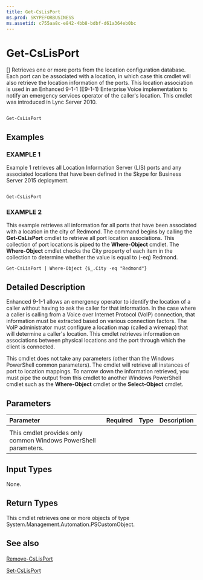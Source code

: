 ```yaml
---
title: Get-CsLisPort
ms.prod: SKYPEFORBUSINESS
ms.assetid: c755aa8c-e842-4bb8-bdbf-d61a364eb0bc
---
```



# Get-CsLisPort
[]
Retrieves one or more ports from the location configuration database. Each port can be associated with a location, in which case this cmdlet will also retrieve the location information of the ports. This location association is used in an Enhanced 9-1-1 (E9-1-1) Enterprise Voice implementation to notify an emergency services operator of the caller's location. This cmdlet was introduced in Lync Server 2010.
  
    
    


```

Get-CsLisPort

```


## Examples


  
    
    

### EXAMPLE 1

Example 1 retrieves all Location Information Server (LIS) ports and any associated locations that have been defined in the Skype for Business Server 2015 deployment.
  
    
    

```

Get-CsLisPort
```


### EXAMPLE 2

This example retrieves all information for all ports that have been associated with a location in the city of Redmond. The command begins by calling the **Get-CsLisPort** cmdlet to retrieve all port location associations. This collection of port locations is piped to the **Where-Object** cmdlet. The **Where-Object** cmdlet checks the City property of each item in the collection to determine whether the value is equal to (-eq) Redmond.
  
    
    

```
Get-CsLisPort | Where-Object {$_.City -eq "Redmond"}
```


## Detailed Description

Enhanced 9-1-1 allows an emergency operator to identify the location of a caller without having to ask the caller for that information. In the case where a caller is calling from a Voice over Internet Protocol (VoIP) connection, that information must be extracted based on various connection factors. The VoIP administrator must configure a location map (called a wiremap) that will determine a caller's location. This cmdlet retrieves information on associations between physical locations and the port through which the client is connected.
  
    
    
This cmdlet does not take any parameters (other than the Windows PowerShell common parameters). The cmdlet will retrieve all instances of port to location mappings. To narrow down the information retrieved, you must pipe the output from this cmdlet to another Windows PowerShell cmdlet such as the **Where-Object** cmdlet or the **Select-Object** cmdlet.
  
    
    

## Parameters



|**Parameter**|**Required**|**Type**|**Description**|
|:-----|:-----|:-----|:-----|
|||||
|This cmdlet provides only common Windows PowerShell parameters.  <br/> ||||
   

## Input Types

None.
  
    
    

## Return Types

This cmdlet retrieves one or more objects of type System.Management.Automation.PSCustomObject.
  
    
    

## See also


#### 


  
    
    
 [Remove-CsLisPort](remove-cslisport.md)
  
    
    
 [Set-CsLisPort](set-cslisport.md)
